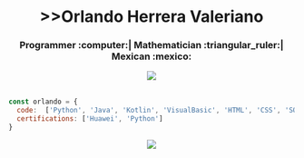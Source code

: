 <h1 align="center">>>Orlando Herrera Valeriano</h1>

<h3 align="center">Programmer :computer:| Mathematician :triangular_ruler:| Mexican :mexico:</h3>
<div align="center">
  <img src="https://github.com/user-attachments/assets/9bd75ff8-8f37-4047-b1eb-0db20adfd1f8">
</div>

<br>

```javascript
const orlando = {
  code:  ['Python', 'Java', 'Kotlin', 'VisualBasic', 'HTML', 'CSS', 'SQL', 'JavaScript'],
  certifications: ['Huawei', 'Python']
}
```
<div align="center">
  <img src="https://github.com/user-attachments/assets/6f74d693-5da7-488a-8bf3-39662ac837af">
</div>

<!--
**OrlandoV1419/OrlandoV1419** is a ✨ _special_ ✨ repository because its `README.md` (this file) appears on your GitHub profile.

Here are some ideas to get you started:

- 🔭 I’m currently working on ...
- 🌱 I’m currently learning ...
- 👯 I’m looking to collaborate on ...
- 🤔 I’m looking for help with ...
- 💬 Ask me about ...
- 📫 How to reach me: ...
- 😄 Pronouns: ...
- ⚡ Fun fact: ...
-->
